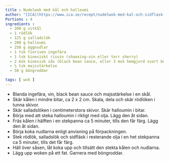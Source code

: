 ```yaml
---
title : Nudelwok med kål och halloumi
author: "[ICA](https://www.ica.se/recept/nudelwok-med-kal-och-sidflask-718459/)"
Portions : 4
ingredients :
  - 200 g vitkål
  - 1 rödlök
  - 125 g salladslök
  - 200 g halloumi
  - 250 g äggnudlar
  - 1 tsk finriven ingefära
  - 1 tsk kinesiskt risvin (shaoxing-vin eller torr sherry)
  - 2 msk kinesisk sås (black bean sauce, eller 3 msk hemgjord svart bönsås, se tips, för 6 portioner)
  - ½ tsk majsstärkelse
  - 50 g böngroddar

tags: [ wok ]
---
```

* Blanda ingefära, vin, black bean sauce och majsstärkelse i en skål. 
* Skär kålen i mindre bitar, ca 2 x 2 cm. Skala, dela och skär rödlöken i tunna skivor. 
* Skär salladslöken i centimeterstora skivor. Skär halloumin i bitar. 
* Börja med att steka halloumin i rikligt med olja. Lägg den åt sidan. 
* Fräs kålen i hälften i en stekpanna ca 5 minuter, tills den får färg. Lägg den åt sidan. 
* Börja koka nudlarna enligt anvisning på förpackningen. 
* Stek rödlök, salladslök och sidfläsk i resterande olja i en het stekpanna ca 5 minuter, tills det får färg. 
* Häll över såsen, låt koka upp och tillsätt den stekta kålen och nudlarna. 
* Lägg upp woken på ett fat. Garnera med böngroddar.
